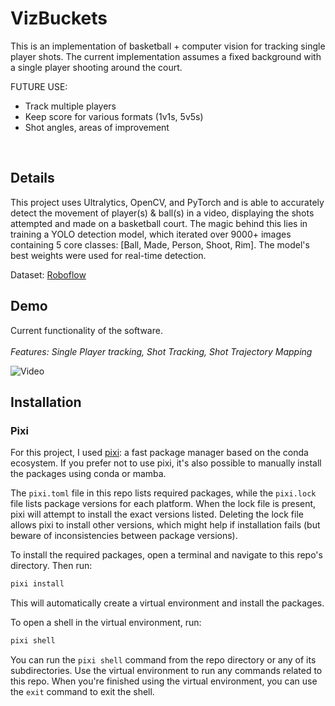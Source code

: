 # VizBuckets

This is an implementation of basketball + computer vision for tracking single player shots.
The current implementation assumes a fixed background with a single player shooting around
the court.

FUTURE USE: 
- Track multiple players
- Keep score for various formats (1v1s, 5v5s)
- Shot angles, areas of improvement

<br>

## Details

This project uses Ultralytics, OpenCV, and PyTorch and is able to accurately 
detect the movement of player(s) & ball(s) in a video, displaying the shots attempted
and made on a basketball court. The magic behind this lies in training a YOLO detection model,
which iterated over 9000+ images containing 5 core classes: [Ball, Made, Person, Shoot, Rim]. 
The model's best weights were used for real-time detection. 

Dataset: [Roboflow][]


## Demo

Current functionality of the software. 
<br>
<br>
*Features: Single Player tracking, Shot Tracking, Shot Trajectory Mapping*

![Video](assets/shootaround.gif)


[Roboflow]: https://universe.roboflow.com/basketball-kipnz/basketball-bs0zc-g9xgj/dataset/1


## Installation

### Pixi

For this project, I used [pixi][]: a fast package manager based on the
conda ecosystem. If you prefer not to use pixi,
it's also possible to manually install the packages using conda or mamba.

[pixi]: https://pixi.sh/

The `pixi.toml` file in this repo lists required packages, while the
`pixi.lock` file lists package versions for each platform. When the lock file
is present, pixi will attempt to install the exact versions listed. Deleting
the lock file allows pixi to install other versions, which might help if
installation fails (but beware of inconsistencies between package versions).

To install the required packages, open a terminal and navigate to this repo's
directory. Then run:

```sh
pixi install
```

This will automatically create a virtual environment and install the packages.

To open a shell in the virtual environment, run:

```sh
pixi shell
```

You can run the `pixi shell` command from the repo directory or any of its
subdirectories. Use the virtual environment to run any commands related to this
repo. When you're finished using the virtual environment, you can use the
`exit` command to exit the shell.












